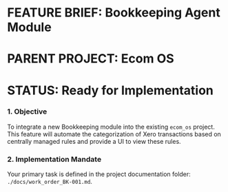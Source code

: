 # FEATURE BRIEF: Bookkeeping Agent Module
# PARENT PROJECT: Ecom OS
# STATUS: Ready for Implementation

### 1. Objective
To integrate a new Bookkeeping module into the existing `ecom_os` project. This feature will automate the categorization of Xero transactions based on centrally managed rules and provide a UI to view these rules.

### 2. Implementation Mandate
Your primary task is defined in the project documentation folder: `./docs/work_order_BK-001.md`.
